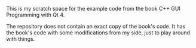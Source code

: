 This is my scratch space for the example code from the book C++ GUI Programming with Qt 4.

The repository does not contain an exact copy of the book's code.  It has the book's code with
some modifications from my side, just to play around with things.
